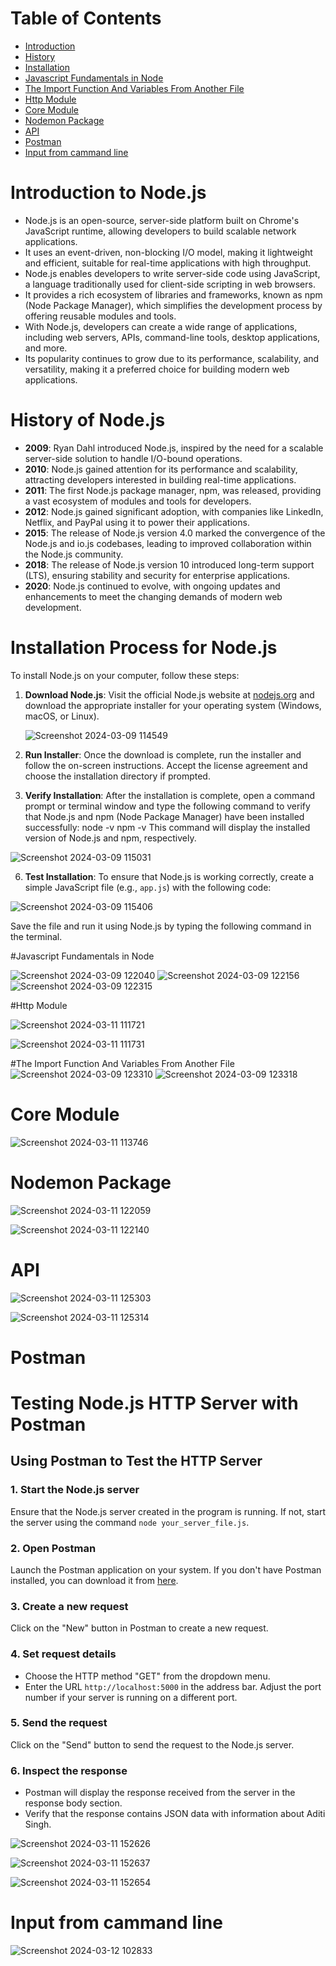 # Table of Contents

- [Introduction](#introduction)
- [History](#history)
- [Installation](#installation)
- [Javascript Fundamentals in Node](#Javascript-Fundamentals-in-Node)
- [The Import Function And Variables From Another File](The-Import-Function-And-Variables-From-Another-File)
- [Http Module](#Http-Module)
- [Core Module ](Core-Module)
- [Nodemon Package](Nodemon-Package)
- [API](API)
- [Postman](Postman)
- [Input from cammand line](Input-from-cammand-line)


# Introduction to Node.js

- Node.js is an open-source, server-side platform built on Chrome's JavaScript runtime, allowing developers to build scalable network applications.
- It uses an event-driven, non-blocking I/O model, making it lightweight and efficient, suitable for real-time applications with high throughput.
- Node.js enables developers to write server-side code using JavaScript, a language traditionally used for client-side scripting in web browsers.
- It provides a rich ecosystem of libraries and frameworks, known as npm (Node Package Manager), which simplifies the development process by offering reusable modules and tools.
- With Node.js, developers can create a wide range of applications, including web servers, APIs, command-line tools, desktop applications, and more.
- Its popularity continues to grow due to its performance, scalability, and versatility, making it a preferred choice for building modern web applications.

# History of Node.js

- **2009**: Ryan Dahl introduced Node.js, inspired by the need for a scalable server-side solution to handle I/O-bound operations.
- **2010**: Node.js gained attention for its performance and scalability, attracting developers interested in building real-time applications.
- **2011**: The first Node.js package manager, npm, was released, providing a vast ecosystem of modules and tools for developers.
- **2012**: Node.js gained significant adoption, with companies like LinkedIn, Netflix, and PayPal using it to power their applications.
- **2015**: The release of Node.js version 4.0 marked the convergence of the Node.js and io.js codebases, leading to improved collaboration within the Node.js community.
- **2018**: The release of Node.js version 10 introduced long-term support (LTS), ensuring stability and security for enterprise applications.
- **2020**: Node.js continued to evolve, with ongoing updates and enhancements to meet the changing demands of modern web development.

# Installation Process for Node.js

To install Node.js on your computer, follow these steps:

1. **Download Node.js**: Visit the official Node.js website at [nodejs.org](https://nodejs.org) and download the appropriate installer for your operating system (Windows, macOS, or Linux).

   ![Screenshot 2024-03-09 114549](https://github.com/Aditi22222/Node.js-/assets/162342704/6d67d8c3-f46b-4628-be25-667bb6bfe77f)

3. **Run Installer**: Once the download is complete, run the installer and follow the on-screen instructions. Accept the license agreement and choose the installation directory if prompted.

4. **Verify Installation**: After the installation is complete, open a command prompt or terminal window and type the following command to verify that Node.js and npm (Node Package Manager) have been installed successfully:
node -v
npm -v
This command will display the installed version of Node.js and npm, respectively.

![Screenshot 2024-03-09 115031](https://github.com/Aditi22222/Node.js-/assets/162342704/0f7271ca-f7e9-4ae8-866b-18ca9fb39c36)


6. **Test Installation**: To ensure that Node.js is working correctly, create a simple JavaScript file (e.g., `app.js`) with the following code:

![Screenshot 2024-03-09 115406](https://github.com/Aditi22222/Node.js-/assets/162342704/d3e5de49-1ed7-4c56-a64b-2e9741e480d0)

Save the file and run it using Node.js by typing the following command in the terminal.

#Javascript Fundamentals in Node

![Screenshot 2024-03-09 122040](https://github.com/Aditi22222/Node.js-/assets/162342704/2983b408-0822-4217-bd79-d526b406cca0)
![Screenshot 2024-03-09 122156](https://github.com/Aditi22222/Node.js-/assets/162342704/7f6fa3de-93f3-4c4e-86dc-e5016dcda1fd)
![Screenshot 2024-03-09 122315](https://github.com/Aditi22222/Node.js-/assets/162342704/238f1950-bbe9-4f22-b05e-4886309b3038)

#Http Module

![Screenshot 2024-03-11 111721](https://github.com/Aditi22222/Node.js-/assets/162342704/4295380a-defc-4f4e-8e7e-9fecd85a33ff)

![Screenshot 2024-03-11 111731](https://github.com/Aditi22222/Node.js-/assets/162342704/5f446aaf-90bd-4305-a552-fdb3618e1033)

#The Import Function And Variables From Another File
![Screenshot 2024-03-09 123310](https://github.com/Aditi22222/Node.js-/assets/162342704/3fa8d5f0-8213-4612-a890-928c195a93b9)
![Screenshot 2024-03-09 123318](https://github.com/Aditi22222/Node.js-/assets/162342704/6fe4933a-0107-4503-90a1-5d856c049c94)
# Core Module  
![Screenshot 2024-03-11 113746](https://github.com/Aditi22222/Node.js-/assets/162342704/1648955a-b5fa-4c08-8644-f1dd023ef6ca)
# Nodemon Package

![Screenshot 2024-03-11 122059](https://github.com/Aditi22222/Node.js-/assets/162342704/0f74eaf1-74a1-4c18-a97e-09aa260601b3)

![Screenshot 2024-03-11 122140](https://github.com/Aditi22222/Node.js-/assets/162342704/0e376b6d-7623-406e-b28c-3743186643a1)
# API 

![Screenshot 2024-03-11 125303](https://github.com/Aditi22222/Node.js-/assets/162342704/768ae9b0-8d86-475f-9c2c-8fc11cffac88)

![Screenshot 2024-03-11 125314](https://github.com/Aditi22222/Node.js-/assets/162342704/6e06adaf-b6b9-4d0c-9e01-52681e5a5e7a)

# Postman

# Testing Node.js HTTP Server with Postman

## Using Postman to Test the HTTP Server

### 1. Start the Node.js server
Ensure that the Node.js server created in the program is running. If not, start the server using the command `node your_server_file.js`.

### 2. Open Postman
Launch the Postman application on your system. If you don't have Postman installed, you can download it from [here](https://www.postman.com/downloads/).

### 3. Create a new request
Click on the "New" button in Postman to create a new request.

### 4. Set request details
- Choose the HTTP method "GET" from the dropdown menu.
- Enter the URL `http://localhost:5000` in the address bar. Adjust the port number if your server is running on a different port.

### 5. Send the request
Click on the "Send" button to send the request to the Node.js server.

### 6. Inspect the response
- Postman will display the response received from the server in the response body section.
- Verify that the response contains JSON data with information about Aditi Singh.



![Screenshot 2024-03-11 152626](https://github.com/Aditi22222/Node.js-/assets/162342704/3c50eb54-0299-43d2-ae10-db1bf154740e)

![Screenshot 2024-03-11 152637](https://github.com/Aditi22222/Node.js-/assets/162342704/c3a956ea-f8bc-40db-9b7f-4e18b0055a2e)

![Screenshot 2024-03-11 152654](https://github.com/Aditi22222/Node.js-/assets/162342704/8e71be5c-edb7-489f-a9b4-331639384cde)

# Input from cammand line

![Screenshot 2024-03-12 102833](https://github.com/Aditi22222/Node.js-/assets/162342704/d7ae692a-d94b-48c0-af76-996327fefd19)

